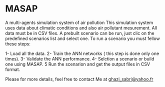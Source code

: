 # MASAP
A multi-agents simulation system of air pollution 
This simulation system uses data about climatic conditions and also air pollutant mesurement.
All data must be in CSV files.
A prebuilt scenario can be run, just clic on the predefined scenarios list and select one.
To run a scenario you must fellow these steps:

1- Load all the data.
2- Train the ANN networks ( this step is done only one times).
3- Validate the ANN performance.
4- Selction a scenario or build one using MASAP.
5  Run the scenarion and get the output files in CSV format.

Please for more details, feel free to contact Me at ghazi_sabri@yahoo.fr
